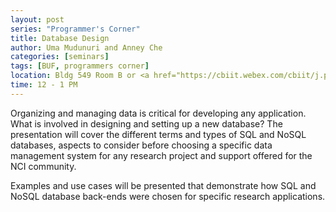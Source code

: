 ```yaml
---
layout: post
series: "Programmer's Corner"
title: Database Design
author: Uma Mudunuri and Anney Che
categories: [seminars]
tags: [BUF, programmers corner]
location: Bldg 549 Room B or <a href="https://cbiit.webex.com/cbiit/j.php?MTID=maaa477c0a365f5eb9fa07dcdb913200a">WebEx</a>
time: 12 - 1 PM
---
```


Organizing and managing data is critical for developing any application. What is involved in designing and setting up a new database? The presentation will cover the different terms and types of SQL and NoSQL databases, aspects to consider before choosing a specific data management system for any research project and support offered for the NCI community.

Examples and use cases will be presented that demonstrate how SQL and NoSQL database back-ends were chosen for specific research applications.
